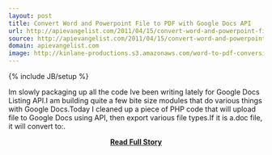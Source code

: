 ```yaml
---
layout: post
title: Convert Word and Powerpoint File to PDF with Google Docs API
url: http://apievangelist.com/2011/04/15/convert-word-and-powerpoint-file-to-pdf-with-google-docs-api/
source: http://apievangelist.com/2011/04/15/convert-word-and-powerpoint-file-to-pdf-with-google-docs-api/
domain: apievangelist.com
image: http://kinlane-productions.s3.amazonaws.com/word-to-pdf-conversion.gif
---
```

{% include JB/setup %}<p>Im slowly packaging up all the code Ive been writing lately for Google Docs Listing API.I am building quite a few bite size modules that do various things with Google Docs.Today I cleaned up a piece of PHP code that will upload file to Google Docs using API, then export various file types.If it is a.doc file, it will convert to:.</p>
<center><p><a href="http://apievangelist.com/2011/04/15/convert-word-and-powerpoint-file-to-pdf-with-google-docs-api/" style='padding:25px; font-sze:18px; font-weight: bold;'>Read Full Story</a></p></center>
